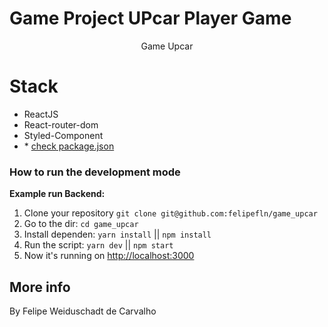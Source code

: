 # Game Project UPcar Player Game

<p align="center">
Game Upcar

# Stack
- ReactJS
- React-router-dom
- Styled-Component
- \* [check package.json](/game_upcar/package.json)

### How to run the development mode
<step-by-step>

**Example run Backend:**
1. Clone your repository `git clone git@github.com:felipefln/game_upcar`
2. Go to the dir: `cd game_upcar`
3. Install dependen: `yarn install` || `npm install`
4. Run the script: `yarn dev` || `npm start`
5. Now it's running on [http://localhost:3000](http://localhost:3000)


## More info

By Felipe Weiduschadt de Carvalho
